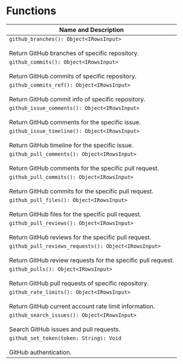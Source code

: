 # Functions

| Name and Description |
| --- |
| `github_branches(): Object<IRowsInput>`<br /><br /> Return GitHub branches of specific repository. |
| `github_commits(): Object<IRowsInput>`<br /><br /> Return GitHub commits of specific repository. |
| `github_commits_ref(): Object<IRowsInput>`<br /><br /> Return GitHub commit info of specific repository. |
| `github_issue_comments(): Object<IRowsInput>`<br /><br /> Return GitHub comments for the specific issue. |
| `github_issue_timeline(): Object<IRowsInput>`<br /><br /> Return GitHub timeline for the specific issue. |
| `github_pull_comments(): Object<IRowsInput>`<br /><br /> Return GitHub comments for the specific pull request. |
| `github_pull_commits(): Object<IRowsInput>`<br /><br /> Return GitHub commits for the specific pull request. |
| `github_pull_files(): Object<IRowsInput>`<br /><br /> Return GitHub files for the specific pull request. |
| `github_pull_reviews(): Object<IRowsInput>`<br /><br /> Return GitHub reviews for the specific pull request. |
| `github_pull_reviews_requests(): Object<IRowsInput>`<br /><br /> Return GitHub review requests for the specific pull request. |
| `github_pulls(): Object<IRowsInput>`<br /><br /> Return GitHub pull requests of specific repository. |
| `github_rate_limits(): Object<IRowsInput>`<br /><br /> Return GitHub current account rate limit information. |
| `github_search_issues(): Object<IRowsInput>`<br /><br /> Search GitHub issues and pull requests. |
| `github_set_token(token: String): Void`<br /><br /> GitHub authentication. |
